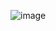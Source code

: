 ![image](https://github.com/rahulraj93/Microsvc/assets/40335115/c87e1149-2b99-4f1d-ad0d-770d7aceadf0)
